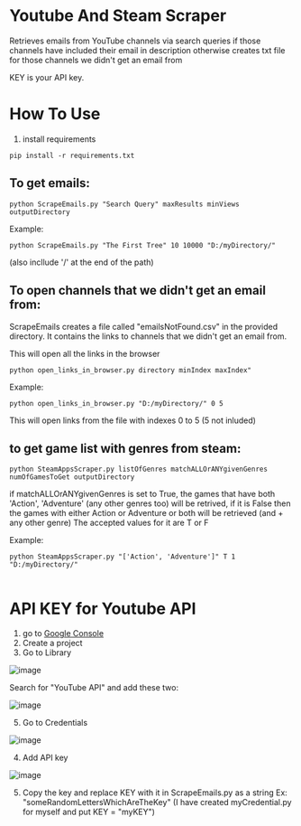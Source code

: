 # Youtube And Steam Scraper

Retrieves emails from YouTube channels via search queries if those channels have included their email in description otherwise creates txt file for those channels we didn't get an email from


KEY is your API key.

# How To Use

1) install requirements 
```
pip install -r requirements.txt
```

## To get emails:
```
python ScrapeEmails.py "Search Query" maxResults minViews outputDirectory
```

Example:
```
python ScrapeEmails.py "The First Tree" 10 10000 "D:/myDirectory/"
```

(also incllude '/' at the end of the path)

## To open channels that we didn't get an email from:

ScrapeEmails creates a file called "emailsNotFound.csv" in the provided directory. It contains the links to channels that we didn't get an email from.

This will open all the links in the browser
```
python open_links_in_browser.py directory minIndex maxIndex"  
```

Example:
```
python open_links_in_browser.py "D:/myDirectory/" 0 5

```
This will open links from the file with indexes 0 to 5 (5 not inluded)

## to get game list with genres from steam:

```
python SteamAppsScraper.py listOfGenres matchALLOrANYgivenGenres numOfGamesToGet outputDirectory
```

if matchALLOrANYgivenGenres is set to True, the games that have both 'Action', 'Adventure' (any other genres too) will be retrived, if it is False then the games with either Action or Adventure or both will be retrieved (and + any other genre)
The accepted values for it are T or F

Example:
```
python SteamAppsScraper.py "['Action', 'Adventure']" T 1 "D:/myDirectory/"


```

# API KEY for Youtube API

1) go to [Google Console](https://console.cloud.google.com)
2) Create a project
3) Go to Library

![image](https://user-images.githubusercontent.com/66353680/197348674-fbf540f4-01e9-4e3f-bf61-e8d28835af26.png)

Search for "YouTube API" and add these two:

![image](https://user-images.githubusercontent.com/66353680/197348719-33d92974-a516-4c31-a5d2-6dc1e359caec.png)


5) Go to Credentials


![image](https://user-images.githubusercontent.com/66353680/197348196-fd450dfb-0a2f-46cc-952f-dca6eb9706c8.png)

4) Add API key


![image](https://user-images.githubusercontent.com/66353680/197348279-d80c7cba-ab44-46de-a1b1-3f3c49ddeda7.png)

5) Copy the key and replace KEY with it in ScrapeEmails.py as a string Ex: "someRandomLettersWhichAreTheKey"
(I have created myCredential.py for myself and put KEY = "myKEY")

